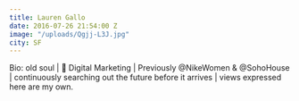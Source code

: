 ```yaml
---
title: Lauren Gallo
date: 2016-07-26 21:54:00 Z
image: "/uploads/Qgjj-L3J.jpg"
city: SF
---
```


Bio: old soul |  Digital Marketing | Previously @NikeWomen & @SohoHouse | continuously searching out the future before it arrives | views expressed here are my own.